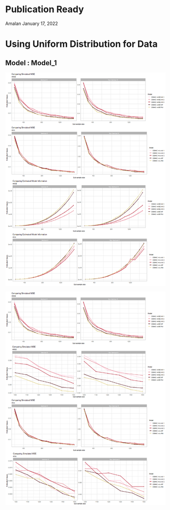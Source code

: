Publication Ready
================
Amalan
January 17, 2022

# Using Uniform Distribution for Data

## Model : Model\_1

![plot of chunk Identical r0 Plots](Plots/Identical%20r0%20Plots-1.png)

![plot of chunk All Plots](Plots/All%20Plots-1.png)
